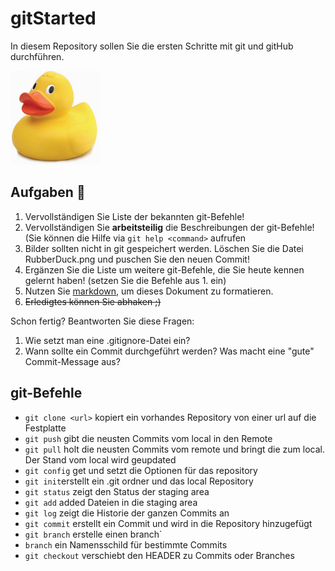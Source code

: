 # gitStarted
In diesem Repository sollen Sie die ersten Schritte mit git und gitHub durchführen.

![Ente!](RubberDuck.png)

## Aufgaben :dart:
1. Vervollständigen Sie Liste der bekannten git-Befehle!
2. Vervollständigen Sie **arbeitsteilig** die Beschreibungen der git-Befehle! (Sie können die Hilfe via `git help <command>` aufrufen
4. Bilder sollten nicht in git gespeichert werden. Löschen Sie die Datei RubberDuck.png und puschen Sie den neuen Commit!
2. Ergänzen Sie die Liste um weitere git-Befehle, die Sie heute kennen gelernt haben! (setzen Sie die Befehle aus 1. ein)
3. Nutzen Sie [markdown](https://github.com/adam-p/markdown-here/wiki/Markdown-Cheatsheet), um dieses Dokument zu formatieren.
4. ~~Erledigtes können Sie abhaken ;)~~

Schon fertig? Beantworten Sie diese Fragen:
1. Wie setzt man eine .gitignore-Datei ein?
2. Wann sollte ein Commit durchgeführt werden? Was macht eine "gute" Commit-Message aus?

## git-Befehle
- `git clone <url>` kopiert ein vorhandes Repository von einer url auf die Festplatte
- `git push` gibt die neusten Commits vom local in den Remote
- `git pull` holt die neusten Commits vom remote und bringt die zum local. Der Stand vom local wird geupdated
- `git config` get und setzt die Optionen für das repository 
- `git init`erstellt ein .git ordner und das local Repository
- `git status` zeigt den Status der staging area
- `git add` added Dateien in die staging area
- `git log` zeigt die Historie der ganzen Commits an
- `git commit` erstellt ein Commit und wird in die Repository hinzugefügt
- `git branch` erstelle einen branch`
- `branch` ein Namensschild für bestimmte Commits
- `git checkout` verschiebt den HEADER zu Commits oder Branches



